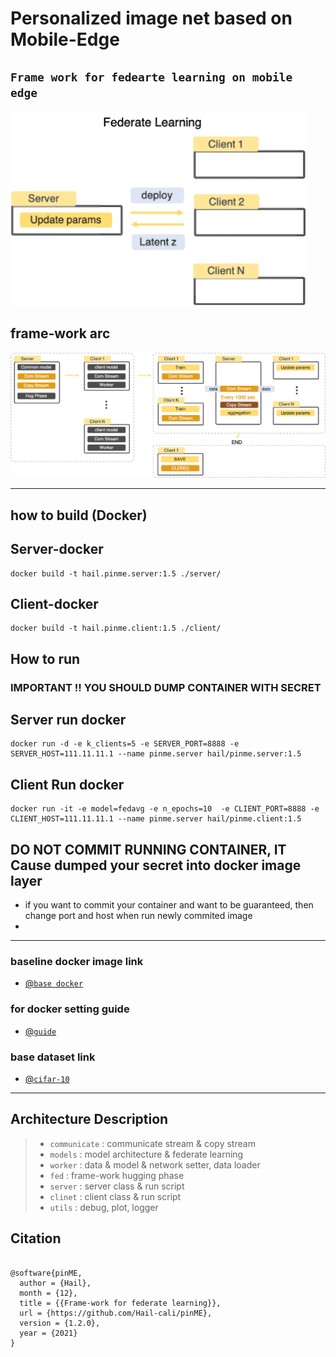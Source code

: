 # Personalized image net based on Mobile-Edge
## `Frame work for fedearte learning on mobile edge`
![frame-work_fed](utils/fed_ac_resized.png?raw=true 'federate_learning')

## frame-work arc
![frame-work](utils/arc.png?raw=true 'frame_work_low')

****
## how to build (Docker)

## Server-docker
```shell
docker build -t hail.pinme.server:1.5 ./server/
```
## Client-docker
```shell
docker build -t hail.pinme.client:1.5 ./client/
```


## How to run

### IMPORTANT !! YOU SHOULD DUMP CONTAINER WITH SECRET
## Server run docker
```shell
docker run -d -e k_clients=5 -e SERVER_PORT=8888 -e SERVER_HOST=111.11.11.1 --name pinme.server hail/pinme.server:1.5
```
## Client Run docker
```shell
docker run -it -e model=fedavg -e n_epochs=10  -e CLIENT_PORT=8888 -e CLIENT_HOST=111.11.11.1 --name pinme.server hail/pinme.client:1.5 
```
## DO NOT COMMIT RUNNING CONTAINER, IT Cause dumped your secret  into docker image layer
- if you want to commit your container and want to be guaranteed, then change port and host when run newly commited image
- 

****
### baseline docker image link
- [@`base docker`](https://github.com/matthewfeickert/Docker-Python3-Ubuntu.git)
### for docker setting guide
- [@`guide`](docker_setting_guide.md)

### base dataset link
- [@`cifar-10`](https://www.cs.toronto.edu/~kriz/cifar.html)

****

## Architecture Description

> -  `communicate` :  communicate stream & copy stream
> -  `models` :  model architecture & federate learning
> -  `worker` :  data & model & network setter, data loader
> -  `fed` :  frame-work hugging phase 
> -  `server` :  server class & run script
> -  `clinet` :  client class & run script
> -  `utils` :  debug, plot, logger



## Citation

<pre><code>
@software{pinME,
  author = {Hail},
  month = {12},
  title = {{Frame-work for federate learning}},
  url = {https://github.com/Hail-cali/pinME},
  version = {1.2.0},
  year = {2021}
}
</code></pre>